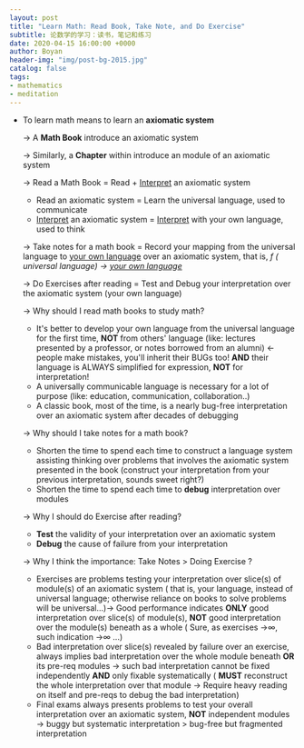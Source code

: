```yaml
---
layout: post
title: "Learn Math: Read Book, Take Note, and Do Exercise"
subtitle: 论数学的学习：读书，笔记和练习
date: 2020-04-15 16:00:00 +0000
author: Boyan
header-img: "img/post-bg-2015.jpg"
catalog: false
tags:
- mathematics
- meditation
---
```


- To learn math means to learn an **axiomatic system**

    → A **Math Book** introduce an axiomatic system

    → Similarly, a **Chapter** within introduce an module of an axiomatic system

    → Read a Math Book = Read + [Interpret](http://boyan-nyu.com/2018/09/14/Interpreting-the-Language-of-Math/) an axiomatic system

    - Read an axiomatic system = Learn the universal language, used to communicate
    - [Interpret](http://boyan-nyu.com/2018/09/14/Interpreting-the-Language-of-Math/) an axiomatic system = [Interpret](http://boyan-nyu.com/2018/09/14/Interpreting-the-Language-of-Math/) with your own language, used to think

    → Take notes for a math book = Record your mapping from the universal language to [your own language](http://boyan-nyu.com/2018/09/14/Interpreting-the-Language-of-Math/) over an axiomatic system, that is, *f ( universal language) → [your own language](http://boyan-nyu.com/2018/09/14/Interpreting-the-Language-of-Math/)*

    → Do Exercises after reading = Test and Debug your interpretation over the axiomatic system (your own language)

    → Why should I read math books to study math?

    - It's better to develop your own language from the universal language for the first time, **NOT** from others' language (like: lectures presented by a professor, or notes borrowed from an alumni) ← people make mistakes, you'll inherit their BUGs too!  **AND**  their language is ALWAYS simplified for expression, **NOT** for interpretation!
    - A universally communicable language is necessary for a lot of purpose (like: education, communication, collaboration..)
    - A classic book, most of the time, is a nearly bug-free interpretation over an axiomatic system after decades of debugging

    → Why should I take notes for a math book?

    - Shorten the time to spend each time to construct a language system assisting thinking over problems that involves the axiomatic system presented in the book (construct your interpretation from your previous interpretation, sounds sweet right?)
    - Shorten the time to spend each time to **debug** interpretation over modules

    → Why I should do Exercise after reading?

    - **Test** the validity of your interpretation over an axiomatic system
    - **Debug** the cause of failure from your interpretation

    → Why I think the importance: Take Notes > Doing Exercise ?

    - Exercises are problems testing your interpretation over slice(s) of module(s) of an axiomatic system ( that is, your language, instead of universal language; otherwise reliance on books to solve problems will be universal...)→ Good performance indicates **ONLY** good interpretation over slice(s) of module(s), **NOT** good interpretation over the module(s) beneath as a whole ( Sure, as exercises →∞, such indication →∞ ...)
    - Bad interpretation over slice(s) revealed by failure over an exercise, always implies bad interpretation over the whole module beneath **OR** its pre-req modules → such bad interpretation cannot be fixed independently **AND** only fixable systematically ( **MUST** reconstruct the whole interpretation over that module → Require heavy reading on itself and pre-reqs to debug the bad interpretation)
    - Final exams always presents problems to test your overall interpretation over an axiomatic system, **NOT** independent modules  → buggy but systematic interpretation > bug-free but fragmented interpretation